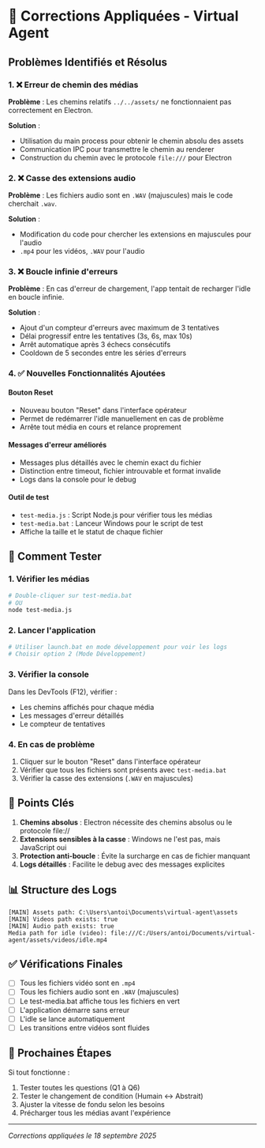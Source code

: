 # 🔧 Corrections Appliquées - Virtual Agent

## Problèmes Identifiés et Résolus

### 1. ❌ **Erreur de chemin des médias**
**Problème** : Les chemins relatifs `../../assets/` ne fonctionnaient pas correctement en Electron.

**Solution** : 
- Utilisation du main process pour obtenir le chemin absolu des assets
- Communication IPC pour transmettre le chemin au renderer
- Construction du chemin avec le protocole `file:///` pour Electron

### 2. ❌ **Casse des extensions audio**
**Problème** : Les fichiers audio sont en `.WAV` (majuscules) mais le code cherchait `.wav`.

**Solution** : 
- Modification du code pour chercher les extensions en majuscules pour l'audio
- `.mp4` pour les vidéos, `.WAV` pour l'audio

### 3. ❌ **Boucle infinie d'erreurs**
**Problème** : En cas d'erreur de chargement, l'app tentait de recharger l'idle en boucle infinie.

**Solution** : 
- Ajout d'un compteur d'erreurs avec maximum de 3 tentatives
- Délai progressif entre les tentatives (3s, 6s, max 10s)
- Arrêt automatique après 3 échecs consécutifs
- Cooldown de 5 secondes entre les séries d'erreurs

### 4. ✅ **Nouvelles Fonctionnalités Ajoutées**

#### Bouton Reset
- Nouveau bouton "Reset" dans l'interface opérateur
- Permet de redémarrer l'idle manuellement en cas de problème
- Arrête tout média en cours et relance proprement

#### Messages d'erreur améliorés
- Messages plus détaillés avec le chemin exact du fichier
- Distinction entre timeout, fichier introuvable et format invalide
- Logs dans la console pour le debug

#### Outil de test
- `test-media.js` : Script Node.js pour vérifier tous les médias
- `test-media.bat` : Lanceur Windows pour le script de test
- Affiche la taille et le statut de chaque fichier

## 📝 Comment Tester

### 1. Vérifier les médias
```bash
# Double-cliquer sur test-media.bat
# OU
node test-media.js
```

### 2. Lancer l'application
```bash
# Utiliser launch.bat en mode développement pour voir les logs
# Choisir option 2 (Mode Développement)
```

### 3. Vérifier la console
Dans les DevTools (F12), vérifier :
- Les chemins affichés pour chaque média
- Les messages d'erreur détaillés
- Le compteur de tentatives

### 4. En cas de problème
1. Cliquer sur le bouton "Reset" dans l'interface opérateur
2. Vérifier que tous les fichiers sont présents avec `test-media.bat`
3. Vérifier la casse des extensions (`.WAV` en majuscules)

## 🎯 Points Clés

1. **Chemins absolus** : Electron nécessite des chemins absolus ou le protocole file://
2. **Extensions sensibles à la casse** : Windows ne l'est pas, mais JavaScript oui
3. **Protection anti-boucle** : Évite la surcharge en cas de fichier manquant
4. **Logs détaillés** : Facilite le debug avec des messages explicites

## 📊 Structure des Logs

```
[MAIN] Assets path: C:\Users\antoi\Documents\virtual-agent\assets
[MAIN] Videos path exists: true
[MAIN] Audio path exists: true
Media path for idle (video): file:///C:/Users/antoi/Documents/virtual-agent/assets/videos/idle.mp4
```

## ✅ Vérifications Finales

- [ ] Tous les fichiers vidéo sont en `.mp4`
- [ ] Tous les fichiers audio sont en `.WAV` (majuscules)
- [ ] Le test-media.bat affiche tous les fichiers en vert
- [ ] L'application démarre sans erreur
- [ ] L'idle se lance automatiquement
- [ ] Les transitions entre vidéos sont fluides

## 🚀 Prochaines Étapes

Si tout fonctionne :
1. Tester toutes les questions (Q1 à Q6)
2. Tester le changement de condition (Humain ↔ Abstrait)
3. Ajuster la vitesse de fondu selon les besoins
4. Précharger tous les médias avant l'expérience

---
*Corrections appliquées le 18 septembre 2025*
